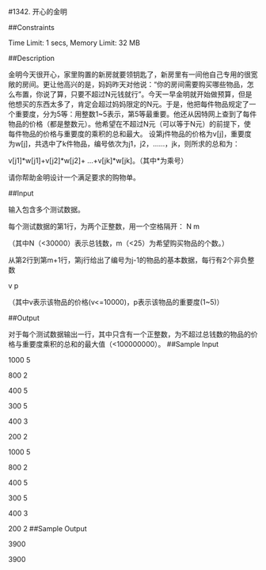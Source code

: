 #1342. 开心的金明

##Constraints

Time Limit: 1 secs, Memory Limit: 32 MB

##Description

金明今天很开心，家里购置的新房就要领钥匙了，新房里有一间他自己专用的很宽敞的房间。更让他高兴的是，妈妈昨天对他说：“你的房间需要购买哪些物品，怎么布置，你说了算，只要不超过N元钱就行”。今天一早金明就开始做预算，但是他想买的东西太多了，肯定会超过妈妈限定的N元。于是，他把每件物品规定了一个重要度，分为5等：用整数1~5表示，第5等最重要。他还从因特网上查到了每件物品的价格（都是整数元）。他希望在不超过N元（可以等于N元）的前提下，使每件物品的价格与重要度的乘积的总和最大。
设第j件物品的价格为v[j]，重要度为w[j]，共选中了k件物品，编号依次为j1，j2，……，jk，则所求的总和为：

 v[j1]\*w[j1]+v[j2]\*w[j2]+ …+v[jk]\*w[jk]。（其中*为乘号）

 请你帮助金明设计一个满足要求的购物单。

##Input

输入包含多个测试数据。

每个测试数据的第1行，为两个正整数，用一个空格隔开：
 N  m

 （其中N（<30000）表示总钱数，m（<25）为希望购买物品的个数。）

 从第2行到第m+1行，第j行给出了编号为j-1的物品的基本数据，每行有2个非负整数

 v  p

 （其中v表示该物品的价格(v<=10000)，p表示该物品的重要度(1~5)）

##Output

对于每个测试数据输出一行，其中只含有一个正整数，为不超过总钱数的物品的价格与重要度乘积的总和的最大值（<100000000）。
##Sample Input

1000 5

800 2

400 5

300 5

400 3

200 2

1000 5

800 2

400 5

300 5

400 3

200 2
##Sample Output

3900

3900